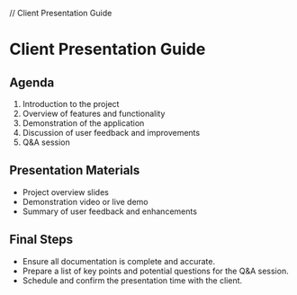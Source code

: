 // Client Presentation Guide
# Client Presentation Guide

## Agenda
1. Introduction to the project
2. Overview of features and functionality
3. Demonstration of the application
4. Discussion of user feedback and improvements
5. Q&A session

## Presentation Materials
- Project overview slides
- Demonstration video or live demo
- Summary of user feedback and enhancements

## Final Steps
- Ensure all documentation is complete and accurate.
- Prepare a list of key points and potential questions for the Q&A session.
- Schedule and confirm the presentation time with the client.